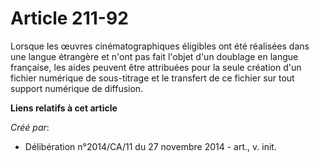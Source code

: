 # Article 211-92

Lorsque les œuvres cinématographiques éligibles ont été réalisées dans une langue étrangère et n'ont pas fait l'objet d'un
doublage en langue française, les aides peuvent être attribuées pour la seule création d'un fichier numérique de sous-titrage
et le transfert de ce fichier sur tout support numérique de diffusion.

**Liens relatifs à cet article**

_Créé par_:

  - Délibération n°2014/CA/11 du 27 novembre 2014 - art., v. init.
